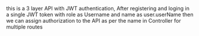 this is a 3 layer API with JWT authentication, After registering and loging in a single JWT token with role as Username and name as user.userName then we can assign authorization to the API as per the name in Controller for multiple routes 
